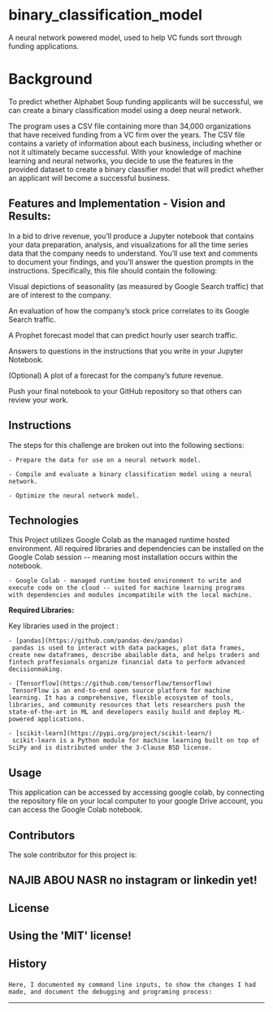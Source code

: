 # binary_classification_model
A neural network powered model, used to help VC funds sort through funding applications.  

# Background

To predict whether Alphabet Soup funding applicants will be successful, we can create a binary classification model using a deep neural network.

The program uses a CSV file containing more than 34,000 organizations that have received funding from a VC firm over the years. The CSV file contains a variety of information about each business, including whether or not it ultimately became successful. With your knowledge of machine learning and neural networks, you decide to use the features in the provided dataset to create a binary classifier model that will predict whether an applicant will become a successful business.

## Features and Implementation - Vision and Results:

 In a bid to drive revenue, you’ll produce a Jupyter notebook that contains your data preparation, analysis, and visualizations for all the time series data that the company needs to understand. You’ll use text and comments to document your findings, and you’ll answer the question prompts in the instructions. Specifically, this file should contain the following:

Visual depictions of seasonality (as measured by Google Search traffic) that are of interest to the company.

An evaluation of how the company’s stock price correlates to its Google Search traffic.

A Prophet forecast model that can predict hourly user search traffic.

Answers to questions in the instructions that you write in your Jupyter Notebook.

(Optional) A plot of a forecast for the company’s future revenue.

Push your final notebook to your GitHub repository so that others can review your work.


## Instructions
The steps for this challenge are broken out into the following sections:

    - Prepare the data for use on a neural network model.

    - Compile and evaluate a binary classification model using a neural network.

    - Optimize the neural network model.


## Technologies

This Project utilizes Google Colab as the managed runtime hosted environment. All required libraries and dependencies can be installed 
on the Google Colab session -- meaning most installation occurs within
the notebook.

    - Google Colab - managed runtime hosted environment to write and execute code on the cloud -- suited for machine learning programs
    with dependencies and modules incompatibile with the local machine.

**Required Libraries:**

Key libraries used in the project :

    - [pandas](https://github.com/pandas-dev/pandas) 
     pandas is used to interact with data packages, plot data frames, create new dataframes, describe abailable data, and helps traders and fintech proffesionals organize financial data to perform advanced decisionmaking. 

    - [Tensorflow](https://github.com/tensorflow/tensorflow)
     TensorFlow is an end-to-end open source platform for machine learning. It has a comprehensive, flexible ecosystem of tools, libraries, and community resources that lets researchers push the state-of-the-art in ML and developers easily build and deploy ML-powered applications.

    - [scikit-learn](https://pypi.org/project/scikit-learn/)
     scikit-learn is a Python module for machine learning built on top of SciPy and is distributed under the 3-Clause BSD license.


## Usage

This application can be accessed by accessing google colab, by connecting the repository file on your local computer to your google Drive account, you can access the Google Colab notebook.
## Contributors

The sole contributor for this project is:

**NAJIB ABOU NASR**
 no instagram or linkedin yet!
---

## License

Using the 'MIT' license!
--- 

## History

### 
    Here, I documented my command line inputs, to show the changes I had made, and document the debugging and programing process:  
---

